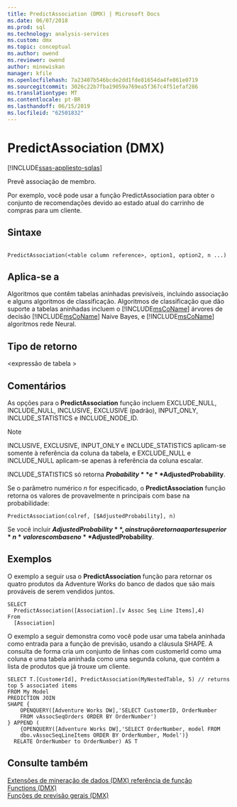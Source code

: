 ```yaml
---
title: PredictAssociation (DMX) | Microsoft Docs
ms.date: 06/07/2018
ms.prod: sql
ms.technology: analysis-services
ms.custom: dmx
ms.topic: conceptual
ms.author: owend
ms.reviewer: owend
author: minewiskan
manager: kfile
ms.openlocfilehash: 7a23407b546bcde2dd1fde81654da4fe861e0719
ms.sourcegitcommit: 3026c22b7fba19059a769ea5f367c4f51efaf286
ms.translationtype: MT
ms.contentlocale: pt-BR
ms.lasthandoff: 06/15/2019
ms.locfileid: "62501832"
---
```

# <a name="predictassociation-dmx"></a>PredictAssociation (DMX)
[!INCLUDE[ssas-appliesto-sqlas](../includes/ssas-appliesto-sqlas.md)]

  Prevê associação de membro.  
  
Por exemplo, você pode usar a função PredictAssociation para obter o conjunto de recomendações devido ao estado atual do carrinho de compras para um cliente. 
  
## <a name="syntax"></a>Sintaxe  
  
```  
  
PredictAssociation(<table column reference>, option1, option2, n ...)  
```  
  
## <a name="applies-to"></a>Aplica-se a  
 Algoritmos que contêm tabelas aninhadas previsíveis, incluindo associação e alguns algoritmos de classificação. Algoritmos de classificação que dão suporte a tabelas aninhadas incluem o [!INCLUDE[msCoName](../includes/msconame-md.md)] árvores de decisão [!INCLUDE[msCoName](../includes/msconame-md.md)] Naive Bayes, e [!INCLUDE[msCoName](../includes/msconame-md.md)] algoritmos rede Neural.  
  
## <a name="return-type"></a>Tipo de retorno  
 \<expressão de tabela >  
  
## <a name="remarks"></a>Comentários  
 As opções para o **PredictAssociation** função incluem EXCLUDE_NULL, INCLUDE_NULL, INCLUSIVE, EXCLUSIVE (padrão), INPUT_ONLY, INCLUDE_STATISTICS e INCLUDE_NODE_ID.  
  
> [!NOTE]  
>  INCLUSIVE, EXCLUSIVE, INPUT_ONLY e INCLUDE_STATISTICS aplicam-se somente à referência da coluna da tabela, e EXCLUDE_NULL e INCLUDE_NULL aplicam-se apenas à referência da coluna escalar.  
  
 INCLUDE_STATISTICS só retorna **$Probability** e **$AdjustedProbability**.  
  
 Se o parâmetro numérico *n* for especificado, o **PredictAssociation** função retorna os valores de provavelmente n principais com base na probabilidade:  
  
```  
PredictAssociation(colref, [$AdjustedProbability], n)  
```  
  
 Se você incluir **$AdjustedProbability**, a instrução retorna a parte superior *n* valores com base no **$AdjustedProbability**.  
  
## <a name="examples"></a>Exemplos  
 O exemplo a seguir usa o **PredictAssociation** função para retornar os quatro produtos da Adventure Works do banco de dados que são mais prováveis de serem vendidos juntos.  
  
```  
SELECT  
  PredictAssociation([Association].[v Assoc Seq Line Items],4)  
From  
  [Association]  
```  
O exemplo a seguir demonstra como você pode usar uma tabela aninhada como entrada para a função de previsão, usando a cláusula SHAPE. A consulta de forma cria um conjunto de linhas com customerId como uma coluna e uma tabela aninhada como uma segunda coluna, que contém a lista de produtos que já trouxe um cliente. 

~~~~
SELECT T.[CustomerId], PredictAssociation(MyNestedTable, 5) // returns top 5 associated items
FROM My Model
PREDICTION JOIN
SHAPE {
    OPENQUERY([Adventure Works DW],'SELECT CustomerID, OrderNumber
    FROM vAssocSeqOrders ORDER BY OrderNumber')
} APPEND (
    {OPENQUERY([Adventure Works DW],'SELECT OrderNumber, model FROM 
    dbo.vAssocSeqLineItems ORDER BY OrderNumber, Model')}
  RELATE OrderNumber to OrderNumber) AS T
~~~~  

  
## <a name="see-also"></a>Consulte também  
 [Extensões de mineração de dados &#40;DMX&#41; referência de função](../dmx/data-mining-extensions-dmx-function-reference.md)   
 [Functions &#40;DMX&#41;](../dmx/functions-dmx.md)   
 [Funções de previsão gerais &#40;DMX&#41;](../dmx/general-prediction-functions-dmx.md)  
  
  
